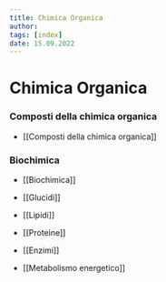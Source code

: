 ```yaml
---
title: Chimica Organica
author: 
tags: [index]
date: 15.09.2022
---
```

# Chimica Organica
### Composti della chimica organica
- [[Composti della chimica organica]]

### Biochimica
- [[Biochimica]]
- [[Glucidi]]
- [[Lipidi]]
- [[Proteine]]
- [[Enzimi]]

- [[Metabolismo energetico]]